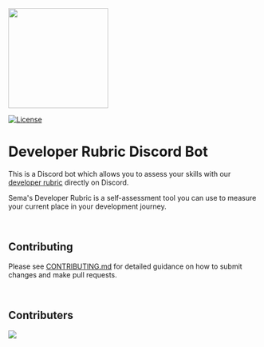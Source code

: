 
<img width=200px src="https://assets.website-files.com/620d644176745d29e7f19e8f/620d6f5dc8eb1a38b86b7054_Logo%20white.svg" alt="" class="shadow" width="200">


[![License](https://img.shields.io/badge/License-AGPL%20v3-blue.svg)](https://github.com/Semalab/developer-rubric-discord-bot/blob/main/LICENSE.md)

# Developer Rubric Discord Bot

This is a Discord bot which allows you to assess your skills with our [developer rubric](https://github.com/Semalab/developer-rubric) directly on Discord. 

Sema's Developer Rubric is a self-assessment tool you can use to measure your current place in your development journey.

$~$

## Contributing

Please see [CONTRIBUTING.md](CONTRIBUTING.md) for detailed guidance on how to submit changes and make pull requests.

$~$

## Contributers

<a href="https://github.com/Semalab/developer-rubric-discord-bot/graphs/contributors">
  <img src="https://contrib.rocks/image?repo=Semalab/developer-rubric-discord-bot" />
</a>
